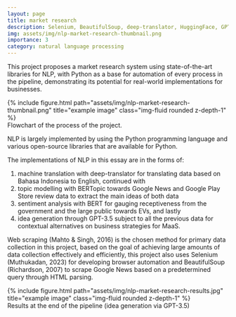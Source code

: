 ```yaml
---
layout: page
title: market research
description: Selenium, BeautifulSoup, deep-translator, HuggingFace, GPT-3.5
img: assets/img/nlp-market-research-thumbnail.png
importance: 3
category: natural language processing
---
```


This project proposes a market research system using state-of-the-art libraries for NLP, with Python as a base for automation of every process in the pipeline, demonstrating its potential for real-world implementations for businesses.

<div class="row justify-content-sm-center">
    <div class="col-sm mt-3 mt-md-0">
        {% include figure.html path="assets/img/nlp-market-research-thumbnail.png" title="example image" class="img-fluid rounded z-depth-1" %}
    </div>
</div>
<div class="caption">
    Flowchart of the process of the project.
</div>

NLP is largely implemented by using the Python programming language and various open-source libraries that are available for Python. 

The implementations of NLP in this essay are in the forms of:
1. machine translation with deep-translator for translating data based on Bahasa Indonesia to English, continued with 
2. topic modelling with BERTopic towards Google News and Google Play Store review data to extract the main ideas of both data
3. sentiment analysis with BERT for gauging receptiveness from the government and the large public towards EVs, and lastly 
4. idea generation through GPT-3.5 subject to all the previous data for contextual alternatives on business strategies for MaaS. 

Web scraping (Mahto & Singh, 2016) is the chosen method for primary data collection in this project, based on the goal of achieving large amounts of data collection effectively and efficiently, this project also uses Selenium (Muthukadan, 2023) for developing browser automation and BeautifulSoup (Richardson, 2007) to scrape Google News based on a predetermined query through HTML parsing.

<div class="row justify-content-sm-center">
    <div class="col-sm mt-3 mt-md-0">
        {% include figure.html path="assets/img/nlp-market-research-results.jpg" title="example image" class="img-fluid rounded z-depth-1" %}
    </div>
</div>
<div class="caption">
    Results at the end of the pipeline (idea generation via GPT-3.5)
</div>